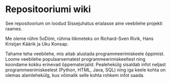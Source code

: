# Repositooriumi wiki

See repositoorium on loodud Sissejuhatus erialasse aine veebilehe projekti raames. 

Me oleme rühm 5oDöm, rühma liikmeteks on Richard-Sven Rivik, Hans Kristjan Käärik ja Uku Konsap.

Tahame teha veebilehe, mis aitab alustada programmeerimiskeele õppimist. Loome veebilehe populaarsematest programmeerimiskeeltest ning
koondame kokku erinevad õppematerjalid. Pealehekülg sisaldab infot neljast
programmeerimiskeelest (Python, HTML, Java, SQL) ning iga keele kohta on olemas
alamlehekülg, kus võimalik selle kohta rohkem infot saada.
